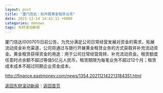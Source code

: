 ```yaml
---
layout: post
title: "厦门信达：拟开展黄金租赁业务"
date: 2021-12-14 14:42:11 +0800
categories: emnews
tags: 东财滚动新闻
---
```


厦门信达(000701)日前公告，为充分满足公司日常经营发展对资金的需求，拓展流动资金补充渠道，公司将通过与银行开展黄金租赁业务的方式获取并补充流动资金。黄金租赁获得资金的用途：用于公司日常经营周转、补充流动资金。租赁额度任意时点余额不超过等值5亿元人民币，租赁期限为每笔业务不超过12个月；租赁成本成本不超过同期企业资金成本。

<http://finance.eastmoney.com/news/1354,202112142213184351.html>

[返回东财滚动新闻](//finews.withounder.com/emnews/)｜[返回首页](//finews.withounder.com/)